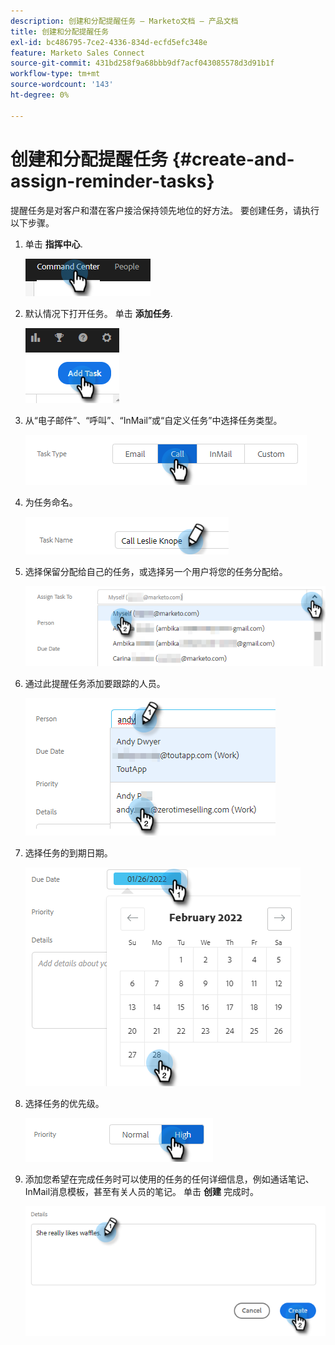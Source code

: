 ```yaml
---
description: 创建和分配提醒任务 — Marketo文档 — 产品文档
title: 创建和分配提醒任务
exl-id: bc486795-7ce2-4336-834d-ecfd5efc348e
feature: Marketo Sales Connect
source-git-commit: 431bd258f9a68bbb9df7acf043085578d3d91b1f
workflow-type: tm+mt
source-wordcount: '143'
ht-degree: 0%

---
```


# 创建和分配提醒任务 {#create-and-assign-reminder-tasks}

提醒任务是对客户和潜在客户接洽保持领先地位的好方法。 要创建任务，请执行以下步骤。

1. 单击 **指挥中心**.

   ![](assets/create-and-assign-reminder-tasks-1.png)

1. 默认情况下打开任务。 单击 **添加任务**.

   ![](assets/create-and-assign-reminder-tasks-2.png)

1. 从“电子邮件”、“呼叫”、“InMail”或“自定义任务”中选择任务类型。

   ![](assets/create-and-assign-reminder-tasks-3.png)

1. 为任务命名。

   ![](assets/create-and-assign-reminder-tasks-4.png)

1. 选择保留分配给自己的任务，或选择另一个用户将您的任务分配给。

   ![](assets/create-and-assign-reminder-tasks-5.png)

1. 通过此提醒任务添加要跟踪的人员。

   ![](assets/create-and-assign-reminder-tasks-6.png)

1. 选择任务的到期日期。

   ![](assets/create-and-assign-reminder-tasks-7.png)

1. 选择任务的优先级。

   ![](assets/create-and-assign-reminder-tasks-8.png)

1. 添加您希望在完成任务时可以使用的任务的任何详细信息，例如通话笔记、InMail消息模板，甚至有关人员的笔记。 单击 **创建** 完成时。

   ![](assets/create-and-assign-reminder-tasks-9.png)
